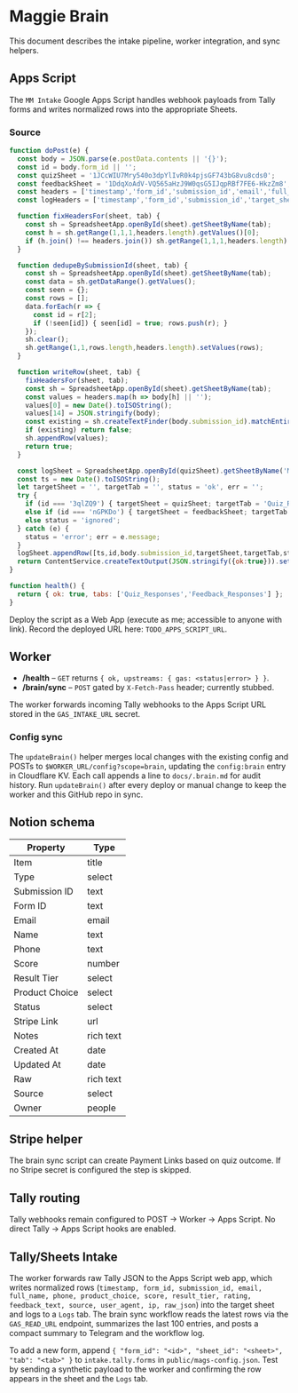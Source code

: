 # Maggie Brain

This document describes the intake pipeline, worker integration, and sync helpers.

## Apps Script

The `MM Intake` Google Apps Script handles webhook payloads from Tally forms and writes
normalized rows into the appropriate Sheets.

### Source
```js
function doPost(e) {
  const body = JSON.parse(e.postData.contents || '{}');
  const id = body.form_id || '';
  const quizSheet = '1JCcWIU7Mry540o3dpYlIvR0k4pjsGF743bG8vu8cds0';
  const feedbackSheet = '1DdqXoAdV-VQ565aHzJ9W0qsG5IJqpRBf7FE6-HkzZm8';
  const headers = ['timestamp','form_id','submission_id','email','full_name','phone','product_choice','score','result_tier','rating','feedback_text','source','user_agent','ip','raw_json'];
  const logHeaders = ['timestamp','form_id','submission_id','target_sheet_id','target_tab','status','error_message'];

  function fixHeadersFor(sheet, tab) {
    const sh = SpreadsheetApp.openById(sheet).getSheetByName(tab);
    const h = sh.getRange(1,1,1,headers.length).getValues()[0];
    if (h.join() !== headers.join()) sh.getRange(1,1,1,headers.length).setValues([headers]);
  }

  function dedupeBySubmissionId(sheet, tab) {
    const sh = SpreadsheetApp.openById(sheet).getSheetByName(tab);
    const data = sh.getDataRange().getValues();
    const seen = {};
    const rows = [];
    data.forEach(r => {
      const id = r[2];
      if (!seen[id]) { seen[id] = true; rows.push(r); }
    });
    sh.clear();
    sh.getRange(1,1,rows.length,headers.length).setValues(rows);
  }

  function writeRow(sheet, tab) {
    fixHeadersFor(sheet, tab);
    const sh = SpreadsheetApp.openById(sheet).getSheetByName(tab);
    const values = headers.map(h => body[h] || '');
    values[0] = new Date().toISOString();
    values[14] = JSON.stringify(body);
    const existing = sh.createTextFinder(body.submission_id).matchEntireCell(true).findNext();
    if (existing) return false;
    sh.appendRow(values);
    return true;
  }

  const logSheet = SpreadsheetApp.openById(quizSheet).getSheetByName('MM_Logs') || SpreadsheetApp.openById(quizSheet).insertSheet('MM_Logs');
  const ts = new Date().toISOString();
  let targetSheet = '', targetTab = '', status = 'ok', err = '';
  try {
    if (id === '3qlZQ9') { targetSheet = quizSheet; targetTab = 'Quiz_Responses'; writeRow(targetSheet, targetTab); }
    else if (id === 'nGPKDo') { targetSheet = feedbackSheet; targetTab = 'Feedback_Responses'; writeRow(targetSheet, targetTab); }
    else status = 'ignored';
  } catch (e) {
    status = 'error'; err = e.message;
  }
  logSheet.appendRow([ts,id,body.submission_id,targetSheet,targetTab,status,err]);
  return ContentService.createTextOutput(JSON.stringify({ok:true})).setMimeType(ContentService.MimeType.JSON);
}

function health() {
  return { ok: true, tabs: ['Quiz_Responses','Feedback_Responses'] };
}
```

Deploy the script as a Web App (execute as me; accessible to anyone with link).
Record the deployed URL here: `TODO_APPS_SCRIPT_URL`.

## Worker

- **/health** – `GET` returns `{ ok, upstreams: { gas: <status|error> } }`.
- **/brain/sync** – `POST` gated by `X-Fetch-Pass` header; currently stubbed.

The worker forwards incoming Tally webhooks to the Apps Script URL stored in the
`GAS_INTAKE_URL` secret.

### Config sync

The `updateBrain()` helper merges local changes with the existing config and
POSTs to `$WORKER_URL/config?scope=brain`, updating the `config:brain` entry in
Cloudflare KV. Each call appends a line to `docs/.brain.md` for audit history.
Run `updateBrain()` after every deploy or manual change to keep the worker and
this GitHub repo in sync.

## Notion schema

| Property | Type |
|---|---|
| Item | title |
| Type | select |
| Submission ID | text |
| Form ID | text |
| Email | email |
| Name | text |
| Phone | text |
| Score | number |
| Result Tier | select |
| Product Choice | select |
| Status | select |
| Stripe Link | url |
| Notes | rich text |
| Created At | date |
| Updated At | date |
| Raw | rich text |
| Source | select |
| Owner | people |

## Stripe helper

The brain sync script can create Payment Links based on quiz outcome. If no Stripe
secret is configured the step is skipped.

## Tally routing

Tally webhooks remain configured to POST → Worker → Apps Script. No direct
Tally → Apps Script hooks are enabled.

## Tally/Sheets Intake

The worker forwards raw Tally JSON to the Apps Script web app, which writes
normalized rows (`timestamp, form_id, submission_id, email, full_name, phone,
product_choice, score, result_tier, rating, feedback_text, source, user_agent,
ip, raw_json`) into the target sheet and logs to a `Logs` tab. The brain sync
workflow reads the latest rows via the `GAS_READ_URL` endpoint, summarizes the
last 100 entries, and posts a compact summary to Telegram and the workflow log.

To add a new form, append `{ "form_id": "<id>", "sheet_id": "<sheet>", "tab": "<tab>" }`
to `intake.tally.forms` in `public/mags-config.json`. Test by sending a synthetic
payload to the worker and confirming the row appears in the sheet and the `Logs`
tab.
